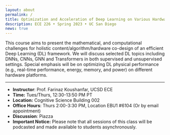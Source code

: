 ```yaml
---
layout: about
permalink: /
title: Optimization and Acceleration of Deep Learning on Various Hardware Platforms
description: ECE 226 • Spring 2023 • UC San Diego
news: true
---
```


This course aims to present the mathematical, and computational challenges for holistic content/algorithm/hardware co-design of an efficient Deep Learning (DL) framework. We will discuss selected DL topics including DNNs, CNNs, GNN and Transformers in both supervised and unsupervised settings. Special emphasis will be on optimizing DL physical performance (e.g., real-time performance, energy, memory, and power) on different hardware platforms. 

***

- **Instructor**: Prof. Farinaz Koushanfar, UCSD ECE 
- **Time:** Tues/Thurs, 12:30-13:50 PM PT
- **Location:** Cognitive Science Building 002
- **Office Hours**: Thurs 2:00-3:30 PM, Location EBU1 #6104 (Or by email appointment)
- **Discussion**: Piazza
- **Important Notice:** Please note that all sessions of this class will be podcasted and made available to students asynchronously.
